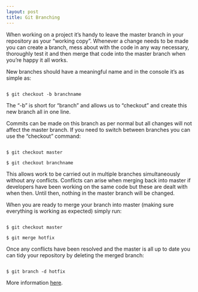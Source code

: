 ```yaml
---
layout: post
title: Git Branching
---
```


When working on a project it’s handy to leave the master branch in your repository as your “working copy”. Whenever a change needs to be made you can create a branch, mess about with the code in any way necessary, thoroughly test it and then merge that code into the master branch when you’re happy it all works.

New branches should have a meaningful name and in the console it’s as simple as:

<code>
$ git checkout -b branchname
</code>

The “-b” is short for “branch” and allows us to “checkout” and create this new branch all in one line.

Commits can be made on this branch as per normal but all changes will not affect the master branch. If you need to switch between branches you can use the “checkout” command:

<code>
$ git checkout master<br />
$ git checkout branchname
</code>

This allows work to be carried out in multiple branches simultaneously without any conflicts. Conflicts can arise when merging back into master if developers have been working on the same code but these are dealt with when then. Until then, nothing in the master branch will be changed.

When you are ready to merge your branch into master (making sure everything is working as expected) simply run:

<code>
$ git checkout master<br />
$ git merge hotfix
</code>

Once any conflicts have been resolved and the master is all up to date you can tidy your repository by deleting the merged branch:

<code>
$ git branch -d hotfix
</code>

More information [here](https://git-scm.com/book/en/v2/Git-Branching-Basic-Branching-and-Merging). 
